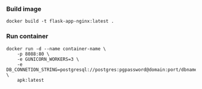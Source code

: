 ### Build image   
`docker build -t flask-app-nginx:latest .`   

### Run container   
```
docker run -d --name container-name \
    -p 8088:80 \
    -e GUNICORN_WORKERS=3 \
    -e DB_CONNETION_STRING=postgresql://postgres:pgpassword@domain:port/dbname \
    apk:latest
```
